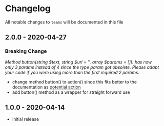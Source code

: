 # Changelog

All notable changes to `teams` will be documented in this file

## 2.0.0 - 2020-04-27

### Breaking Change
*Method button(string $text, string $url = '', array $params = []): has now only 3 params instead of 4 since the type param got obsolete. Please adapt your code if you were using more than the first required 2 params.*
- change method button() to action() since this fits better to the documentation as [potential action](https://docs.microsoft.com/en-us/outlook/actionable-messages/message-card-reference#actions)
- add button() method as a wrapper for straight forward use

## 1.0.0 - 2020-04-14

- initial release
